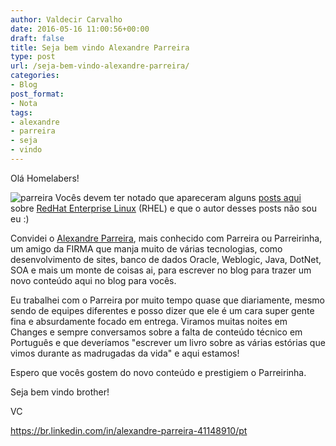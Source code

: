 ```yaml
---
author: Valdecir Carvalho
date: 2016-05-16 11:00:56+00:00
draft: false
title: Seja bem vindo Alexandre Parreira
type: post
url: /seja-bem-vindo-alexandre-parreira/
categories:
- Blog
post_format:
- Nota
tags:
- alexandre
- parreira
- seja
- vindo
---
```


Olá Homelabers!

![parreira](/imagens/2016/05/parreira-257x300.jpg)
Vocês devem ter notado que apareceram alguns [posts aqui](http://homelaber.com.br/series/vm-rhel-para-desenvolvimento/) sobre [RedHat Enterprise Linux](https://www.redhat.com/pt-br) (RHEL) e que o autor desses posts não sou eu :)

Convidei o [Alexandre Parreira](https://br.linkedin.com/in/alexandre-parreira-41148910/pt), mais conhecido com Parreira ou Parreirinha, um amigo da FIRMA que manja muito de várias tecnologias, como desenvolvimento de sites, banco de dados Oracle, Weblogic, Java, DotNet, SOA e mais um monte de coisas ai, para escrever no blog para trazer um novo conteúdo aqui no blog para vocês.

Eu trabalhei com o Parreira por muito tempo quase que diariamente, mesmo sendo de equipes diferentes e posso dizer que ele é um cara super gente fina e absurdamente focado em entrega. Viramos muitas noites em Changes e sempre conversamos sobre a falta de conteúdo técnico em Português e que deveríamos "escrever um livro sobre as várias estórias que vimos durante as madrugadas da vida" e aqui estamos!

Espero que vocês gostem do novo conteúdo e prestigiem o Parreirinha.

Seja bem vindo brother!

VC

https://br.linkedin.com/in/alexandre-parreira-41148910/pt
